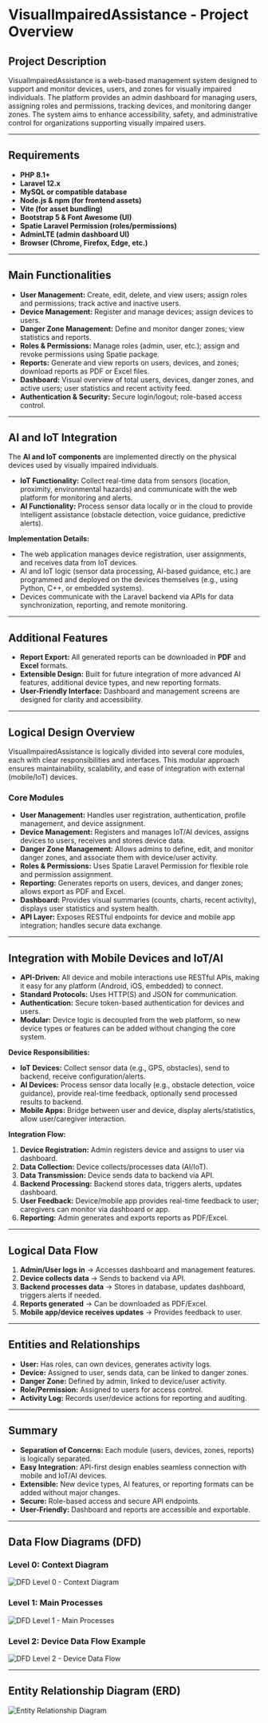 # VisualImpairedAssistance - Project Overview

## Project Description

VisualImpairedAssistance is a web-based management system designed to support and monitor devices, users, and zones for visually impaired individuals. The platform provides an admin dashboard for managing users, assigning roles and permissions, tracking devices, and monitoring danger zones. The system aims to enhance accessibility, safety, and administrative control for organizations supporting visually impaired users.

---

## Requirements

- **PHP 8.1+**
- **Laravel 12.x**
- **MySQL or compatible database**
- **Node.js & npm (for frontend assets)**
- **Vite (for asset bundling)**
- **Bootstrap 5 & Font Awesome (UI)**
- **Spatie Laravel Permission (roles/permissions)**
- **AdminLTE (admin dashboard UI)**
- **Browser (Chrome, Firefox, Edge, etc.)**

---

## Main Functionalities

- **User Management:** Create, edit, delete, and view users; assign roles and permissions; track active and inactive users.
- **Device Management:** Register and manage devices; assign devices to users.
- **Danger Zone Management:** Define and monitor danger zones; view statistics and reports.
- **Roles & Permissions:** Manage roles (admin, user, etc.); assign and revoke permissions using Spatie package.
- **Reports:** Generate and view reports on users, devices, and zones; download reports as PDF or Excel files.
- **Dashboard:** Visual overview of total users, devices, danger zones, and active users; user statistics and recent activity feed.
- **Authentication & Security:** Secure login/logout; role-based access control.

---

## AI and IoT Integration

The **AI and IoT components** are implemented directly on the physical devices used by visually impaired individuals.

- **IoT Functionality:** Collect real-time data from sensors (location, proximity, environmental hazards) and communicate with the web platform for monitoring and alerts.
- **AI Functionality:** Process sensor data locally or in the cloud to provide intelligent assistance (obstacle detection, voice guidance, predictive alerts).

**Implementation Details:**
- The web application manages device registration, user assignments, and receives data from IoT devices.
- AI and IoT logic (sensor data processing, AI-based guidance, etc.) are programmed and deployed on the devices themselves (e.g., using Python, C++, or embedded systems).
- Devices communicate with the Laravel backend via APIs for data synchronization, reporting, and remote monitoring.

---

## Additional Features

- **Report Export:** All generated reports can be downloaded in **PDF** and **Excel** formats.
- **Extensible Design:** Built for future integration of more advanced AI features, additional device types, and new reporting formats.
- **User-Friendly Interface:** Dashboard and management screens are designed for clarity and accessibility.

---

## Logical Design Overview

VisualImpairedAssistance is logically divided into several core modules, each with clear responsibilities and interfaces. This modular approach ensures maintainability, scalability, and ease of integration with external (mobile/IoT) devices.

### Core Modules

- **User Management:** Handles user registration, authentication, profile management, and device assignment.
- **Device Management:** Registers and manages IoT/AI devices, assigns devices to users, receives and stores device data.
- **Danger Zone Management:** Allows admins to define, edit, and monitor danger zones, and associate them with device/user activity.
- **Roles & Permissions:** Uses Spatie Laravel Permission for flexible role and permission assignment.
- **Reporting:** Generates reports on users, devices, and danger zones; allows export as PDF and Excel.
- **Dashboard:** Provides visual summaries (counts, charts, recent activity), displays user statistics and system health.
- **API Layer:** Exposes RESTful endpoints for device and mobile app integration; handles secure data exchange.

---

## Integration with Mobile Devices and IoT/AI

- **API-Driven:** All device and mobile interactions use RESTful APIs, making it easy for any platform (Android, iOS, embedded) to connect.
- **Standard Protocols:** Uses HTTP(S) and JSON for communication.
- **Authentication:** Secure token-based authentication for devices and users.
- **Modular:** Device logic is decoupled from the web platform, so new device types or features can be added without changing the core system.

**Device Responsibilities:**
- **IoT Devices:** Collect sensor data (e.g., GPS, obstacles), send to backend, receive configuration/alerts.
- **AI Devices:** Process sensor data locally (e.g., obstacle detection, voice guidance), provide real-time feedback, optionally send processed results to backend.
- **Mobile Apps:** Bridge between user and device, display alerts/statistics, allow user/caregiver interaction.

**Integration Flow:**
1. **Device Registration:** Admin registers device and assigns to user via dashboard.
2. **Data Collection:** Device collects/processes data (AI/IoT).
3. **Data Transmission:** Device sends data to backend via API.
4. **Backend Processing:** Backend stores data, triggers alerts, updates dashboard.
5. **User Feedback:** Device/mobile app provides real-time feedback to user; caregivers can monitor via dashboard or app.
6. **Reporting:** Admin generates and exports reports as PDF/Excel.

---

## Logical Data Flow

1. **Admin/User logs in** → Accesses dashboard and management features.
2. **Device collects data** → Sends to backend via API.
3. **Backend processes data** → Stores in database, updates dashboard, triggers alerts if needed.
4. **Reports generated** → Can be downloaded as PDF/Excel.
5. **Mobile app/device receives updates** → Provides feedback to user.

---

## Entities and Relationships

- **User:** Has roles, can own devices, generates activity logs.
- **Device:** Assigned to user, sends data, can be linked to danger zones.
- **Danger Zone:** Defined by admin, linked to device/user activity.
- **Role/Permission:** Assigned to users for access control.
- **Activity Log:** Records user/device actions for reporting and auditing.

---

## Summary

- **Separation of Concerns:** Each module (users, devices, zones, reports) is logically separated.
- **Easy Integration:** API-first design enables seamless connection with mobile and IoT/AI devices.
- **Extensible:** New device types, AI features, or reporting formats can be added without major changes.
- **Secure:** Role-based access and secure API endpoints.
- **User-Friendly:** Dashboard and reports are accessible and exportable.

---

## Data Flow Diagrams (DFD)

### Level 0: Context Diagram
![DFD Level 0 - Context Diagram](images/dfd_level0_context.png)

### Level 1: Main Processes
![DFD Level 1 - Main Processes](images/dfd_level1_main.png)

### Level 2: Device Data Flow Example
![DFD Level 2 - Device Data Flow](images/dfd_level2_device.png)

---

## Entity Relationship Diagram (ERD)

![Entity Relationship Diagram](images/erd.png)